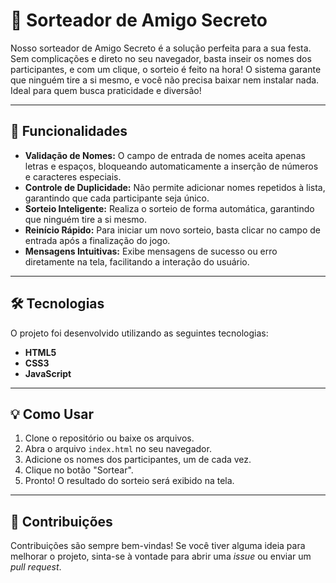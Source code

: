 # 🎁 Sorteador de Amigo Secreto

Nosso sorteador de Amigo Secreto é a solução perfeita para a sua festa. Sem complicações e direto no seu navegador, basta inseir os nomes dos participantes, e com um clique, o sorteio é feito na hora! O sistema garante que ninguém tire a si mesmo, e você não precisa baixar nem instalar nada. Ideal para quem busca praticidade e diversão!

---

## 🚀 Funcionalidades

- **Validação de Nomes:** O campo de entrada de nomes aceita apenas letras e espaços, bloqueando automaticamente a inserção de números e caracteres especiais.
- **Controle de Duplicidade:** Não permite adicionar nomes repetidos à lista, garantindo que cada participante seja único.
- **Sorteio Inteligente:** Realiza o sorteio de forma automática, garantindo que ninguém tire a si mesmo.
- **Reinício Rápido:** Para iniciar um novo sorteio, basta clicar no campo de entrada após a finalização do jogo.
- **Mensagens Intuitivas:** Exibe mensagens de sucesso ou erro diretamente na tela, facilitando a interação do usuário.

---

## 🛠️ Tecnologias

O projeto foi desenvolvido utilizando as seguintes tecnologias:

- **HTML5**
- **CSS3**
- **JavaScript**

---

## 💡 Como Usar

1.  Clone o repositório ou baixe os arquivos.
2.  Abra o arquivo `index.html` no seu navegador.
3.  Adicione os nomes dos participantes, um de cada vez.
4.  Clique no botão "Sortear".
5.  Pronto! O resultado do sorteio será exibido na tela.

---

## 🤝 Contribuições

Contribuições são sempre bem-vindas! Se você tiver alguma ideia para melhorar o projeto, sinta-se à vontade para abrir uma *issue* ou enviar um *pull request*.

